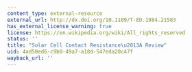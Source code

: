```yaml
---
content_type: external-resource
external_url: http://dx.doi.org/10.1109/T-ED.1984.21583
has_external_license_warning: true
license: https://en.wikipedia.org/wiki/All_rights_reserved
status: ''
title: "Solar Cell Contact Resistance\u2013A Review"
uid: 4ad50ed6-c9b0-49a7-a18d-547eda20c47f
wayback_url: ''
---
```

